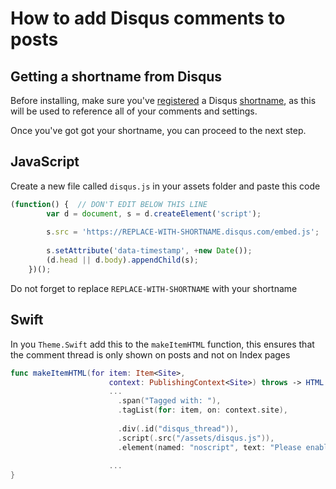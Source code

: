 # How to add Disqus comments to posts

## Getting a shortname from Disqus

Before installing, make sure you've [registered](https://disqus.com/register/) a Disqus [shortname](https://help.disqus.com/customer/portal/articles/286833), as this will be used to reference all of your comments and settings.


Once you've got got your shortname, you can proceed to the next step.

## JavaScript

Create a new file called `disqus.js` in your assets folder and paste this code

```javascript
(function() {  // DON'T EDIT BELOW THIS LINE
        var d = document, s = d.createElement('script');
        
        s.src = 'https://REPLACE-WITH-SHORTNAME.disqus.com/embed.js';
        
        s.setAttribute('data-timestamp', +new Date());
        (d.head || d.body).appendChild(s);
    })();
```    

Do not forget to replace `REPLACE-WITH-SHORTNAME` with your shortname

## Swift

In you `Theme.Swift` add this to the `makeItemHTML` function, this ensures that the comment thread is only shown on posts and not on Index pages

```swift
func makeItemHTML(for item: Item<Site>,
                      context: PublishingContext<Site>) throws -> HTML {
                      ...
                        .span("Tagged with: "),
                        .tagList(for: item, on: context.site),
                        
                        .div(.id("disqus_thread")),
                        .script(.src("/assets/disqus.js")),
                        .element(named: "noscript", text: "Please enable JavaScript to view the comments")
                        
                      ...
}                     
```
